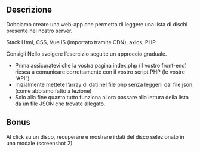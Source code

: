 ## Descrizione

Dobbiamo creare una web-app che permetta di leggere una lista di dischi presente nel nostro server.

Stack
Html, CSS, VueJS (importato tramite CDN), axios, PHP

Consigli
Nello svolgere l’esercizio seguite un approccio graduale.
- Prima assicuratevi che la vostra pagina index.php (il vostro front-end) riesca a comunicare correttamente con il vostro script PHP (le vostre “API”).
- Inizialmente mettete l’array di dati nel file php senza leggerli dal file json. (come abbiamo fatto a lezione)
- Solo alla fine quanto tutto funziona allora passare alla lettura della lista da un file JSON che trovate allegato.

## Bonus
Al click su un disco, recuperare e mostrare i dati del disco selezionato in una modale (screenshot 2).
